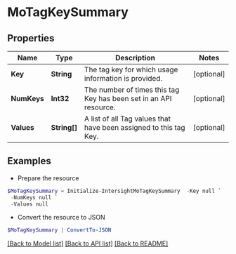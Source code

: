 # MoTagKeySummary
## Properties

Name | Type | Description | Notes
------------ | ------------- | ------------- | -------------
**Key** | **String** | The tag key for which usage information is provided. | [optional] 
**NumKeys** | **Int32** | The number of times this tag Key has been set in an API resource. | [optional] 
**Values** | **String[]** | A list of all Tag values that have been assigned to this tag Key. | [optional] 

## Examples

- Prepare the resource
```powershell
$MoTagKeySummary = Initialize-IntersightMoTagKeySummary  -Key null `
 -NumKeys null `
 -Values null
```

- Convert the resource to JSON
```powershell
$MoTagKeySummary | ConvertTo-JSON
```

[[Back to Model list]](../README.md#documentation-for-models) [[Back to API list]](../README.md#documentation-for-api-endpoints) [[Back to README]](../README.md)

